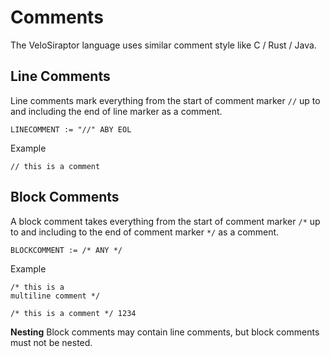 # Comments

The VeloSiraptor language uses similar comment style like C / Rust / Java.

## Line Comments

Line comments mark everything from the start of comment marker `//` up to and including
the end of line marker as a comment.

```
LINECOMMENT := "//" ABY EOL
```

Example

```
// this is a comment
```

## Block Comments

A block comment takes everything from the start of comment marker `/*` up to and including
to the end of comment marker `*/` as a comment.

```
BLOCKCOMMENT := /* ANY */
```

Example
```
/* this is a
multiline comment */

/* this is a comment */ 1234
```

**Nesting** Block comments may contain line comments, but block comments must not be nested.